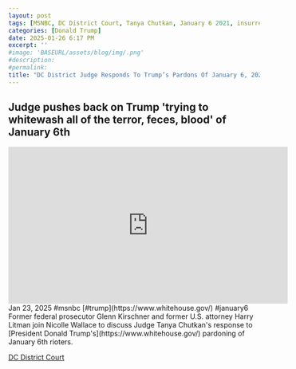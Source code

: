 ```yaml
---
layout: post
tags: [MSNBC, DC District Court, Tanya Chutkan, January 6 2021, insurrectionists, president, White House, politics]
categories: [Donald Trump]
date: 2025-01-26 6:17 PM
excerpt: ''
#image: 'BASEURL/assets/blog/img/.png'
#description:
#permalink:
title: "DC District Judge Responds To Trump’s Pardons Of January 6, 2021 Insurrectionists"
---
```



## Judge pushes back on Trump 'trying to whitewash all of the terror, feces, blood' of January 6th

<iframe width="560" height="315" src="https://www.youtube.com/embed/BHX-fX_G7Ow?si=82xrTL342AX2p6W2" title="YouTube video player" frameborder="0" allow="accelerometer; autoplay; clipboard-write; encrypted-media; gyroscope; picture-in-picture; web-share" referrerpolicy="strict-origin-when-cross-origin" allowfullscreen></iframe
>
Jan 23, 2025  #msnbc [#trump](https://www.whitehouse.gov/) #january6
Former federal prosecutor Glenn Kirschner and former U.S. attorney Harry Litman join Nicolle Wallace to discuss Judge Tanya Chutkan's response to [President Donald Trump's](https://www.whitehouse.gov/) pardoning of January 6th rioters.

[DC District Court](https://www.dcd.uscourts.gov/)
